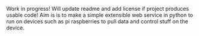 Work in progress! Will update readme and add license if project produces usable code! 
Aim is is to make a simple extensible web service in python to run on devices such as pi raspberries to pull data and control stuff on the device.

